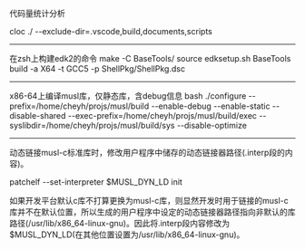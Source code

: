 代码量统计分析

cloc ./ --exclude-dir=.vscode,build,documents,scripts

---

在zsh上构建edk2的命令
make -C BaseTools/
source edksetup.sh BaseTools
build -a X64 -t GCC5 -p ShellPkg/ShellPkg.dsc

---

x86-64上编译musl库，仅静态库，含debug信息
bash ./configure --prefix=/home/cheyh/projs/musl/build --enable-debug --enable-static --disable-shared --exec-prefix=/home/cheyh/projs/musl/build/exec --syslibdir=/home/cheyh/projs/musl/build/sys --disable-optimize

---

动态链接musl-c标准库时，修改用户程序中储存的动态链接器路径(.interp段的内容)。

patchelf --set-interpreter $MUSL_DYN_LD init

如果开发平台默认c库不打算更换为musl-c库，则显然开发时用于链接的musl-c库并不在默认位置，所以生成的用户程序中设定的动态链接器路径指向非默认的库路径(/usr/lib/x86_64-linux-gnu)。因此将.interp段内容修改为$MUSL_DYN_LD(在其他位置设置为/usr/lib/x86_64-linux-gnu)。
